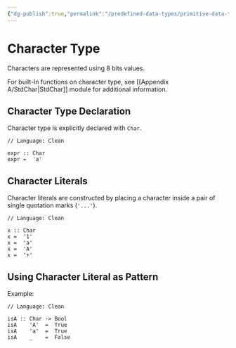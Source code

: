 ```yaml
---
{"dg-publish":true,"permalink":"/predefined-data-types/primitive-data-types/character-type/","created":"2023-07-03T09:26:33.060+02:00","updated":"2023-07-11T11:06:09.898+02:00"}
---
```



# Character Type

Characters are represented using 8 bits values.

For built-In functions on character type, see [[Appendix A/StdChar\|StdChar]] module for additional information.

## Character Type Declaration

Character type is explicitly declared with `Char`.

```Clean
// Language: Clean

expr :: Char
expr =  'a'
```

## Character Literals

Character literals are constructed by placing a character inside a pair of single quotation marks (`'...'`).

```Clean
// Language: Clean

x :: Char
x =  '1'
x =  'a'
x =  'A'
x =  '+'
```

## Using Character Literal as Pattern

Example:

```Clean
// Language: Clean

isA :: Char -> Bool
isA    'A'  =  True
isA    'a'  =  True
isA    _    =  False
```